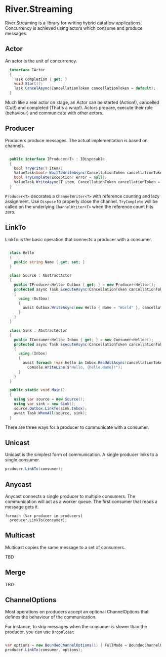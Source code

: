 # River.Streaming

River.Streaming is a library for writing hybrid dataflow applications. Concurrency is achieved using actors which consume and produce messages.

## Actor

An actor is the unit of concurrency.

```c#
  interface IActor
  {
    Task Completion { get; }
    void Start();
    Task CancelAsync(CancellationToken cancellationToken = default);
  }
```

Much like a real actor on stage, an Actor can be started (Action!), cancelled (Cut!) and completed (That's a wrap!). Actors prepare, execute their role (behaviour) and communicate with other actors.

## Producer

Producers produce messages. The actual implementation is based on channels.

```c#

  public interface IProducer<T> : IDisposable
  {
    bool TryWrite(T item);
    ValueTask<bool> WaitToWriteAsync(CancellationToken cancellationToken = default);
    bool TryComplete(Exception? error = null);
    ValueTask WriteAsync(T item, CancellationToken cancellationToken = default);
  }

```

`Producer<T>` decorates a `ChannelWriter<T>` with reference counting and lazy assignment. Use `Dispose` to properly close the channel. `TryComplete` will be called on the underlying `ChannelWriter<T>` when the reference count hits zero.


## LinkTo

LinkTo is the basic operation that connects a producer with a consumer.

```c#

  class Hello
  {
    public string Name { get; set; }
  }

  class Source : AbstractActor
  {
    public IProducer<Hello> Outbox { get; } = new Producer<Hello>();
    protected async Task ExecuteAsync(CancellationToken cancellationToken)
    {
      using (Outbox)
      {
        await Outbox.WriteAsync(new Hello { Name = "World" }, cancellationToken);
      }
    }
  }

  class Sink : AbstractActor
  {
    public IConsumer<Hello> Inbox { get; } = new Consumer<Hello>();
    protected async Task ExecuteAsync(CancellationToken cancellationToken)
    {
      using (Inbox)
      {
        await foreach (var hello in Inbox.ReadAllAsync(cancellationToken))
          Console.WriteLine($"Hello, {hello.Name}!");
      }
    }
  }

  public static void Main()
  {
    using var source = new Source();
    using var sink = new Sink();
    source.Outbox.LinkTo(sink.Inbox);
    await Task.WhenAll(source, sink);
  }

```

There are three ways for a producer to communicate with a consumer. 

## Unicast

Unicast is the simplest form of communication. A single producer links to a single consumer. 

```c#
producer.LinkTo(consumer);
```

## Anycast

Anycast connects a single producer to multiple consumers. The communication will act as a worker queue. The first consumer that reads a message gets it. 

```
foreach (Var producer in producers)
  producer.LinkTo(consumer);
```

## Multicast

Multicast copies the same message to a set of consumers. 

TBD

## Merge

TBD

## ChannelOptions

Most operations on producers accept an optional ChannelOptions that defines the behaviour of the communication.

For instance, to skip messages when the consumer is slower than the producer, you can use `DropOldest`

```c#

var options = new BoundedChannelOptions(1) { FullMode = BoundedChannelFullMode.DropOldest };
producer.LinkTo(consumer, options);

```






